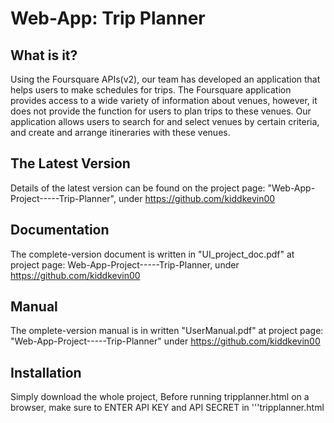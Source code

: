 Web-App: Trip Planner
=====================
   
What is it?
-----------

Using the Foursquare APIs(v2), our team has developed an application that helps users to make schedules for trips. The Foursquare application provides access to a wide variety of information about venues, however, it does not provide the function for users to plan trips to these venues. Our application allows users to search for and select venues by certain criteria, and create and arrange itineraries with these venues.

The Latest Version
------------------

Details of the latest version can be found on the project page:
"Web-App-Project-----Trip-Planner", under https://github.com/kiddkevin00
   

Documentation
-------------
  
The complete-version document is written in "UI_project_doc.pdf" at project page:
Web-App-Project-----Trip-Planner, under 
https://github.com/kiddkevin00

Manual
------
  
The omplete-version manual is in written "UserManual.pdf" at project page: "Web-App-Project-----Trip-Planner" under 
https://github.com/kiddkevin00

Installation
------------
  
Simply download the whole project, Before running tripplanner.html on a browser, make sure to ENTER API KEY and API SECRET in '''tripplanner.html 

 

  
